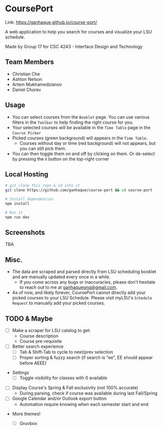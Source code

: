 # CoursePort

Link: https://ganhaque.github.io/course-port/

A web application to help you search for courses and visualize your LSU schedule.

Made by Group 17 for CSC 4243 - Interface Design and Technology

## Team Members
- Christian Che
- Ashton Nelson
- Artem Mukhamedzianov
- Daniel Chorev

## Usage
- You can select courses from the `Booklet` page.
You can use various filters in the `Toolbar` to help finding the right course for you.
- Your selected courses will be available in the `Time Table` page in the `Course Picker`
- Picked courses (green background) will appears in the `Time Table`.
    - Courses without day or time (red background) will not appears, but you can still pick them.
- You can then toggle them on and off by clicking on them.
Or de-select by pressing the `X` button on the top-right corner

## Local Hosting
```bash
# git clone this repo & cd into it
git clone https://github.com/ganhaque/course-port && cd course-port

# Install dependencies
npm install

# Run it
npm run dev
```

## Screenshots

TBA

## Misc.

- The data are scraped and parsed directly from LSU scheduling booklet and are manually updated every once in a while.
    - If you come across any bugs or inaccuracies, please don't hesitate to reach out to me at ganhaquegnq@gmail.com.
- As of now, and likely forever, CoursePort cannot directly add your picked courses to your LSU Schedule. Please visit myLSU's `Schedule Request` to manually add your picked courses.

## TODO & Maybe
- [ ] Make a scraper for LSU catalog to get:
    - Course description
    - Course pre-requisite
- [ ] Better search experience
    - [ ] Tab & Shift-Tab to cycle to next/prev selection
    - [ ] Proper sorting & fuzzy search (if search is "ee", EE should appear before AEEE)
- Settings
    - [ ] Toggle visibility for classes with 0 available
- [ ] Display Course's Spring & Fall exclusivity (not 100% accurate)
    - During parsing, check if course was available during last Fall/Spring
- [ ] Google Calendar and/or Outlook export button
    - Automation require knowing when each semester start and end
- More themes!
    - [ ] Gruvbox

